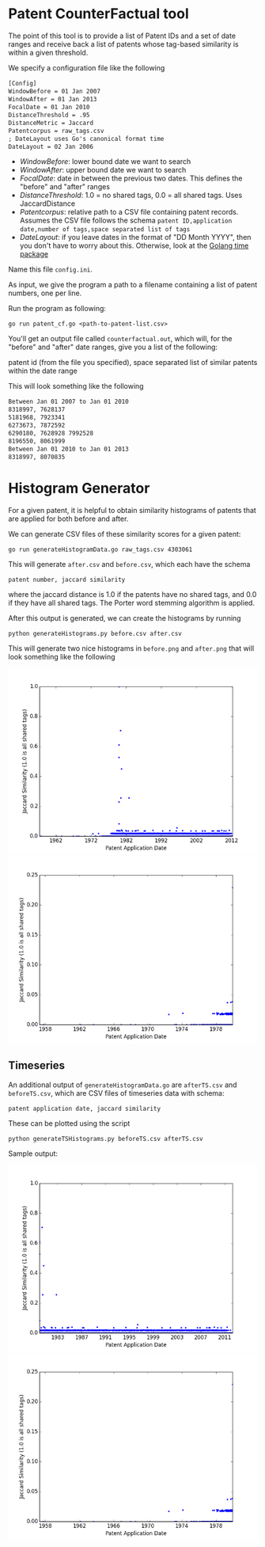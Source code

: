 # Patent CounterFactual tool

The point of this tool is to provide a list of Patent IDs and a set of date
ranges and receive back a list of patents whose tag-based similarity is within
a given threshold.

We specify a configuration file like the following

```
[Config]
WindowBefore = 01 Jan 2007
WindowAfter = 01 Jan 2013
FocalDate = 01 Jan 2010
DistanceThreshold = .95
DistanceMetric = Jaccard
Patentcorpus = raw_tags.csv
; DateLayout uses Go's canonical format time
DateLayout = 02 Jan 2006
```

* *WindowBefore*: lower bound date we want to search
* *WindowAfter*: upper bound date we want to search
* *FocalDate*: date in between the previous two dates. This defines the "before" and "after" ranges
* *DistanceThreshold*: 1.0 = no shared tags, 0.0 = all shared tags. Uses JaccardDistance
* *Patentcorpus*: relative path to a CSV file containing patent records. Assumes the CSV file
    follows the schema `patent ID,application date,number of tags,space separated list of tags`
* *DateLayout*: if you leave dates in the format of "DD Month YYYY", then you don't have to
    worry about this. Otherwise, look at the [Golang time package](http://golang.org/pkg/time/)

Name this file `config.ini`.

As input, we give the program a path to a filename containing a list of patent
numbers, one per line.

Run the program as following:

```
go run patent_cf.go <path-to-patent-list.csv>
```

You'll get an output file called `counterfactual.out`, which will, for the "before" and "after"
date ranges, give you a list of the following:

patent id (from the file you specified), space separated list of similar patents within the date range

This will look something like the following

```
Between Jan 01 2007 to Jan 01 2010
8318997, 7628137
5181968, 7923341
6273673, 7872592
6290180, 7628928 7992528
8196550, 8061999
Between Jan 01 2010 to Jan 01 2013
8318997, 8070835
```

# Histogram Generator

For a given patent, it is helpful to obtain similarity histograms of patents that are applied for
both before and after.

We can generate CSV files of these similarity scores for a given patent:

```
go run generateHistogramData.go raw_tags.csv 4303061
```

This will generate `after.csv` and `before.csv`, which each have the schema

```
patent number, jaccard similarity
```

where the jaccard distance is 1.0 if the patents have no shared tags, and 0.0
if they have all shared tags. The Porter word stemming algorithm is applied.

After this output is generated, we can create the histograms by running

```
python generateHistograms.py before.csv after.csv
```

This will generate two nice histograms in `before.png` and `after.png`
that will look something like the following

![After](figs/after.png)
![Before](figs/before.png)

## Timeseries

An additional output of `generateHistogramData.go` are `afterTS.csv` and `beforeTS.csv`,
which are CSV files of timeseries data with schema:

```
patent application date, jaccard similarity
```

These can be plotted using the script

```
python generateTSHistograms.py beforeTS.csv afterTS.csv
```

Sample output:

![After](figs/afterTS.png)
![Before](figs/beforeTS.png)
